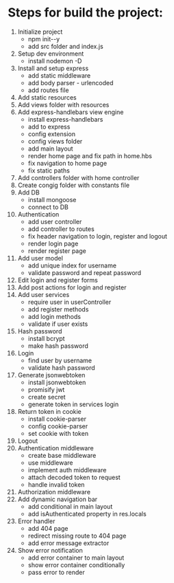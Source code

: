 # Steps for build the project:

1. Initialize project 
    - npm init--y
    - add src folder and index.js
2. Setup dev environment
    - install nodemon -D
3. Install and setup express
    - add static middleware
    - add body parser - urlencoded
    - add routes file
4. Add static resources
5. Add views folder with resources
6. Add express-handlebars view engine
    - install express-handlebars
    - add to express
    - config extension
    - config views folder
    - add main layout
    - render home page and fix path in home.hbs
    - fix navigation to home page
    - fix static paths
7. Add controllers folder with home controller
8. Create congig folder with constants file
9. Add DB
    - install mongoose
    - connect to DB
10. Authentication
    - add user controller
    - add controller to routes
    - fix header navigation to login, register and logout
    - render login page
    - render register page
11. Add user model
    - add unique index for username
    - validate password and repeat password
12. Edit login and register forms
13. Add post actions for login and register
14. Add user services
    - require user in userController
    - add register methods
    - add login methods
    - validate if user exists
15. Hash password
    - install bcrypt
    - make hash password
16. Login
    - find user by username
    - validate hash password
17. Generate jsonwebtoken
    - install jsonwebtoken
    - promisify jwt
    - create secret
    - generate token in services login
18. Return token in cookie
    - install cookie-parser
    - config cookie-parser
    - set cookie with token
19. Logout
20. Authentication middleware
    - create base middleware
    - use middleware
    - implement auth middleware
    - attach decoded token to request
    - handle invalid token
21. Authorization middleware
22. Add dynamic navigation bar
    - add conditional in main layout
    - add isAuthenticated property in res.locals
23. Error handler
    - add 404 page
    - redirect missing route to 404 page
    - add error message extractor
24. Show error notification
    - add error container to main layout
    - show error container conditionally
    - pass error to render